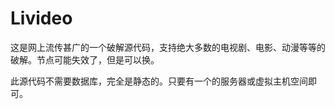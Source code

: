 # Livideo
<p>这是网上流传甚广的一个破解源代码，支持绝大多数的电视剧、电影、动漫等等的破解。节点可能失效了，但是可以换。</p>
<p>此源代码不需要数据库，完全是静态的。只要有一个的服务器或虚拟主机空间即可。</p>
